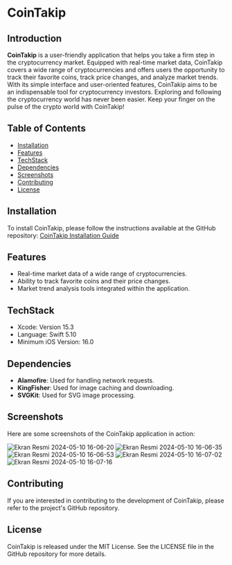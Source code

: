 # CoinTakip

## Introduction
**CoinTakip** is a user-friendly application that helps you take a firm step in the cryptocurrency market. Equipped with real-time market data, CoinTakip covers a wide range of cryptocurrencies and offers users the opportunity to track their favorite coins, track price changes, and analyze market trends. With its simple interface and user-oriented features, CoinTakip aims to be an indispensable tool for cryptocurrency investors. Exploring and following the cryptocurrency world has never been easier. Keep your finger on the pulse of the crypto world with CoinTakip!

## Table of Contents
- [Installation](#installation)
- [Features](#features)
- [TechStack](#techstack)
- [Dependencies](#dependencies)
- [Screenshots](#screenshots)
- [Contributing](#contributing)
- [License](#license)

## Installation
To install CoinTakip, please follow the instructions available at the GitHub repository:
[CoinTakip Installation Guide](https://github.com/yunusdvp/CoinApp/tree/main)

## Features
- Real-time market data of a wide range of cryptocurrencies.
- Ability to track favorite coins and their price changes.
- Market trend analysis tools integrated within the application.

## TechStack
- Xcode: Version 15.3
- Language: Swift 5.10
- Minimum iOS Version: 16.0

## Dependencies
- **Alamofire**: Used for handling network requests.
- **KingFisher**: Used for image caching and downloading.
- **SVGKit**: Used for SVG image processing.

## Screenshots
Here are some screenshots of the CoinTakip application in action:

![Ekran Resmi 2024-05-10 16-06-20](https://i.ibb.co/cgBR0BK/Ekran-Resmi-2024-05-10-16-06-20.png)
![Ekran Resmi 2024-05-10 16-06-35](https://i.ibb.co/4fh4N5z/Ekran-Resmi-2024-05-10-16-06-35.png)
![Ekran Resmi 2024-05-10 16-06-53](https://i.ibb.co/gWYyYJG/Ekran-Resmi-2024-05-10-16-06-53.png)
![Ekran Resmi 2024-05-10 16-07-02](https://i.ibb.co/nw3pWtd/Ekran-Resmi-2024-05-10-16-07-02.png)
![Ekran Resmi 2024-05-10 16-07-16](https://i.ibb.co/DfxMK3d/Ekran-Resmi-2024-05-10-16-07-16.png)





## Contributing
If you are interested in contributing to the development of CoinTakip, please refer to the project's GitHub repository.

## License
CoinTakip is released under the MIT License. See the LICENSE file in the GitHub repository for more details.
